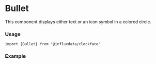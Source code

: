 # Bullet

This component displays either text or an icon symbol in a colored circle.

### Usage

```tsx
import {Bullet} from '@influxdata/clockface'
```

### Example

<!-- STORY -->

<!-- STORY HIDE START -->

<!-- STORY HIDE END -->

<!-- PROPS -->
